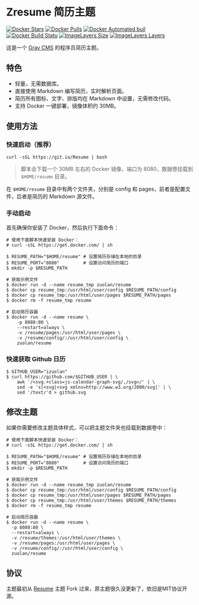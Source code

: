 # Zresume 简历主题

[![Docker Stars](https://img.shields.io/docker/stars/zuolan/resume.svg)](https://github.com/izuolan/zresume)  [![Docker Pulls](https://img.shields.io/docker/pulls/zuolan/resume.svg)](https://github.com/izuolan/zresume)  [![Docker Automated buil](https://img.shields.io/docker/automated/zuolan/resume.svg)](https://github.com/izuolan/zresume)  [![Docker Build Statu](https://img.shields.io/docker/build/zuolan/resume.svg)](https://github.com/izuolan/zresume)  [![ImageLayers Size](https://img.shields.io/imagelayers/image-size/zuolan/resume/latest.svg)](https://github.com/izuolan/zresume)  [![ImageLayers Layers](https://img.shields.io/imagelayers/layers/zuolan/resume/latest.svg)](https://github.com/izuolan/zresume)


这是一个 [Grav CMS](http://getgrav.org/) 的程序员简历主题。

## 特色

* 轻量，无需数据库。
* 直接使用 Markdown 编写简历，实时解析页面。
* 简历所有图标、文字、排版均在 Markdown 中设置，无需修改代码。
* 支持 Docker 一键部署，镜像体积约 30MB。

## 使用方法

### 快速启动（推荐）

```shell
curl -sSL https://git.io/Resume | bash
```

> 脚本会下载一个 30MB 左右的 Docker 镜像，端口为 8080，数据卷挂载到 `$HOME/resume` 目录。

在 `$HOME/resume` 目录中有两个文件夹，分别是 config 和 pages，前者是配置文件，后者是简历的 Markdown 源文件。

### 手动启动

首先确保你安装了 Docker，然后执行下面命令：

```shell
# 使用下面脚本快速安装 Docker：
# curl -sSL https://get.docker.com/ | sh

$ RESUME_PATH="$HOME/resume" # 设置简历存储在本地的目录
$ RESUME_PORT="8080"         # 设置访问简历的端口
$ mkdir -p $RESUME_PATH

# 获取示例文件
$ docker run -d --name resume_tmp zuolan/resume
$ docker cp resume_tmp:/usr/html/user/config $RESUME_PATH/config
$ docker cp resume_tmp:/usr/html/user/pages $RESUME_PATH/pages
$ docker rm -f resume_tmp resume

# 启动简历容器
$ docker run -d --name resume \
    -p 8080:80 \
    --restart=always \
    -v /resume/pages:/usr/html/user/pages \
    -v /resume/config/:/usr/html/user/config \
    zuolan/resume
```

### 快速获取 Github 日历

```
$ GITHUB_USER="izuolan"
$ curl https://github.com/$GITHUB_USER | \
    awk '/<svg.+class=js-calendar-graph-svg/,/svg>/' | \
    sed -e 's|<svg|<svg xmlns=http://www.w3.org/2000/svg|' | \
    sed '/text/'d > github.svg
```

## 修改主题

如果你需要修改主题具体样式，可以把主题文件夹也挂载到数据卷中：

```shell
# 使用下面脚本快速安装 Docker：
# curl -sSL https://get.docker.com/ | sh

$ RESUME_PATH="$HOME/resume" # 设置简历存储在本地的目录
$ RESUME_PORT="8080"         # 设置访问简历的端口
$ mkdir -p $RESUME_PATH

# 获取示例文件
$ docker run -d --name resume_tmp zuolan/resume
$ docker cp resume_tmp:/usr/html/user/config $RESUME_PATH/config
$ docker cp resume_tmp:/usr/html/user/pages $RESUME_PATH/pages
$ docker cp resume_tmp:/usr/html/user/themes $RESUME_PATH/themes
$ docker rm -f resume_tmp resume

# 启动简历容器
$ docker run -d --name resume \
  -p 8080:80 \
  --restart=always \
  -v /resume/themes:/usr/html/user/themes \
  -v /resume/pages:/usr/html/user/pages \
  -v /resume/config/:/usr/html/user/config \
  zuolan/resume
```

## 协议

主题最初从 [Resume](https://github.com/getgrav/grav-theme-resume) 主题 Fork 过来，原主题很久没更新了，依旧是MIT协议开源。